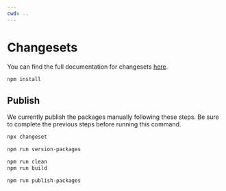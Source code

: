 ```yaml
---
cwd: ..
---
```


# Changesets

You can find the full documentation for changesets [here](https://github.com/changesets/changesets).

```sh
npm install
```

## Publish

We currently publish the packages manually following these steps. Be sure to complete the previous steps before running this command.

```sh {"terminalRows":"22"}
npx changeset
```

```sh
npm run version-packages
```

```sh
npm run clean
npm run build
```

```sh {"terminalRows":"33"}
npm run publish-packages
```
